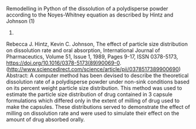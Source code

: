 Remodelling in Python of the dissolution of a polydisperse powder according to the Noyes-Whitney equation as described by Hintz and Johnson (1)


1.
Rebecca J. Hintz, Kevin C. Johnson,
The effect of particle size distribution on dissolution rate and oral absorption,
International Journal of Pharmaceutics,
Volume 51, Issue 1,
1989,
Pages 9-17,
ISSN 0378-5173,
https://doi.org/10.1016/0378-5173(89)90069-0.
(http://www.sciencedirect.com/science/article/pii/0378517389900690)
Abstract: A computer method has been devised to describe the theoretical dissolution rate of a polydisperse powder under non-sink conditions based on its percent weight particle size distribution. This method was used to estimate the particle size distribution of drug contained in 3 capsule formulations which differed only in the extent of milling of drug used to make the capsules. These distributions served to demonstrate the effect of milling on dissolution rate and were used to simulate their effect on the amount of drug absorbed orally.
